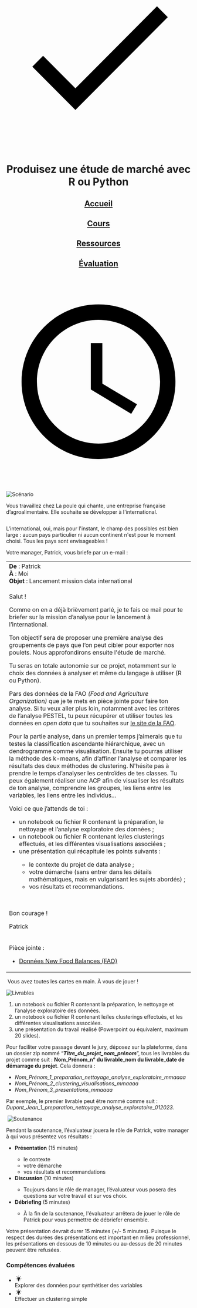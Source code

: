 <main id="mainContent"><div class="project"><div class="sc-gKXOVf crmizp MuiPaper-root MuiPaper-elevation MuiPaper-rounded MuiPaper-elevation0 webapp-0-webapp156"><div class="webapp-0-webapp178"><div class="webapp-0-webapp187"><header class="sc-gKXOVf cVlpdl MuiPaper-root MuiPaper-elevation MuiPaper-elevation4 sc-cxabCf kUXgUV MuiAppBar-root MuiAppBar-colorPrimary MuiAppBar-positionStatic webapp-0-webapp158"><div class="sc-eVQfli ceLBmI MuiToolbar-root MuiToolbar-gutters MuiToolbar-regular webapp-0-webapp191 webapp-0-webapp160 "><div class="webapp-0-webapp192 "><div><div class="webapp-0-webapp189 webapp-0-webapp170"></div><div class="webapp-0-webapp162"><div class="webapp-0-webapp163"><div class="webapp-0-webapp197" style="--color: #2e7e32; --iconSizeSmall: 0.75em; --iconSizeBig: 1.2em;"><svg class="sc-ivTmOn kwtisZ MuiSvgIcon-root MuiSvgIcon-fontSizeMedium webapp-0-webapp199" focusable="false" aria-hidden="true" viewBox="0 0 24 24" data-testid="DoneIcon"><path d="M9 16.2 4.8 12l-1.4 1.4L9 19 21 7l-1.4-1.4L9 16.2z"></path></svg></div></div><h1 class="sc-kDDrLX dxMBlL MuiTypography-root MuiTypography-h2 webapp-0-webapp165">Produisez une étude de marché avec R ou Python</h1></div></div></div><div class="webapp-0-webapp194"></div></div><div class="sc-gkJlnC jlprpf MuiTabs-root webapp-0-webapp161"><div class="sc-iqGgem gWoCvj MuiTabs-scrollableX MuiTabs-hideScrollbar" style="width: 99px; height: 99px; position: absolute; top: -9999px; overflow: scroll;"></div><div class="sc-fmrZth iQemGn MuiTabs-scroller MuiTabs-hideScrollbar MuiTabs-scrollableX" style="margin-bottom: 0px;"><div class="sc-eXBvqI bnAgXr MuiTabs-flexContainer" role="tablist"><a class="sc-dkzDqf ibpgzt MuiButtonBase-root sc-kTvvXX etJJde MuiTab-root webapp-0-webapp202 MuiTab-textColorPrimary Mui-selected webapp-0-webapp203 webapp-0-webapp167 webapp-0-webapp157" tabindex="0" role="tab" aria-selected="true" href="/fr/paths/324/projects/862/assignment"><h2 class="webapp-0-webapp168">Accueil</h2><span class="sc-bczRLJ jdQlYe MuiTouchRipple-root"></span></a><a class="sc-dkzDqf ibpgzt MuiButtonBase-root sc-kTvvXX etJJde MuiTab-root webapp-0-webapp202 MuiTab-textColorPrimary webapp-0-webapp157" tabindex="-1" role="tab" aria-selected="false" href="/fr/paths/324/projects/862/courses"><h2 class="webapp-0-webapp168">Cours</h2><span class="sc-bczRLJ jdQlYe MuiTouchRipple-root"></span></a><a class="sc-dkzDqf ibpgzt MuiButtonBase-root sc-kTvvXX etJJde MuiTab-root webapp-0-webapp202 MuiTab-textColorPrimary webapp-0-webapp157" tabindex="-1" role="tab" aria-selected="false" href="/fr/paths/324/projects/862/resources"><h2 class="webapp-0-webapp168">Ressources</h2><span class="sc-bczRLJ jdQlYe MuiTouchRipple-root"></span></a><a class="sc-dkzDqf ibpgzt MuiButtonBase-root sc-kTvvXX etJJde MuiTab-root webapp-0-webapp202 MuiTab-textColorPrimary webapp-0-webapp157" tabindex="-1" role="tab" aria-selected="false" href="/fr/paths/324/projects/862/project-evaluation"><h2 class="webapp-0-webapp168">Évaluation</h2><span class="sc-bczRLJ jdQlYe MuiTouchRipple-root"></span></a></div><span class="sc-iFwKgL vckQe MuiTabs-indicator webapp-0-webapp159" style="left: 0px; width: 90.5781px;"></span></div></div></header></div></div></div><div class="webapp-0-webapp178 webapp-0-webapp173"><div class="webapp-0-webapp175"><span class="sc-kDDrLX ylhxJ MuiTypography-root MuiTypography-body2 webapp-0-webapp184 webapp-0-webapp180  webapp-0-webapp186"><svg class="sc-ivTmOn kwtisZ MuiSvgIcon-root MuiSvgIcon-fontSizeMedium webapp-0-webapp183 webapp-0-webapp181" focusable="false" role="img" viewBox="0 0 24 24" data-testid="QueryBuilderIcon"><path d="M11.99 2C6.47 2 2 6.48 2 12s4.47 10 9.99 10C17.52 22 22 17.52 22 12S17.52 2 11.99 2zM12 20c-4.42 0-8-3.58-8-8s3.58-8 8-8 8 3.58 8 8-3.58 8-8 8z"></path><path d="M12.5 7H11v6l5.25 3.15.75-1.23-4.5-2.67z"></path></svg></div><div class="oc-richContent root-0-2-1" data-videotitle="video" data-current-user-id="12868322" data-project-id="862" data-codio-button-label="Accéder au code"><p>&nbsp;</p>
<p><img src="https://user.oc-static.com/upload/2023/05/24/16849360706346_OC-Bannieres-Projet_Student-Scenario_Scenario.png" alt="Scénario">&nbsp;</p>
<p>Vous travaillez chez La poule qui chante, une entreprise française d’agroalimentaire. Elle souhaite se développer à l'international.</p>
<p><img src="https://user.oc-static.com/upload/2020/11/24/16062164030098_image2.png" alt=""></p>
<p>L'international, oui, mais pour l'instant, le champ des possibles est bien large : aucun pays particulier ni aucun continent n'est pour le moment choisi. Tous les pays sont envisageables !</p>
<p>Votre manager, Patrick, vous briefe par un e-mail :</p>
<div class="oc-tableContainer"><table>
<tbody>
<tr>
<td><strong>De</strong> : Patrick<br><strong>À </strong>: Moi<br><strong>Objet</strong> : Lancement mission data international</td>
</tr>
<tr>
<td>
<p>Salut !</p>
<p>Comme on en a déjà brièvement parlé, je te fais ce mail pour te briefer sur la mission d’analyse pour le lancement à l’international.</p>
<p>Ton objectif sera de proposer une première analyse des groupements de pays que l’on peut cibler pour exporter nos poulets. Nous approfondirons ensuite l'étude de marché.&nbsp;</p>
<p>Tu seras en totale autonomie sur ce projet, notamment sur le choix des données à analyser et même du langage à utiliser (R ou Python).&nbsp;</p>
<p>Pars des données de la FAO <em>(Food and Agriculture Organization)</em> que je te mets en pièce jointe pour faire ton analyse. Si tu veux aller plus loin, notamment avec les critères de l’analyse PESTEL, tu peux récupérer et utiliser toutes les données en <em>open data</em> que tu souhaites sur <a class="custom-link" href="http://www.fao.org/faostat/fr/#data/">le site de la FAO</a>.</p>
<p>Pour la partie analyse, dans un premier temps j’aimerais que tu testes la classification ascendante hiérarchique, avec un dendrogramme comme visualisation. Ensuite tu pourras utiliser la méthode des k-means, afin d’affiner l’analyse et comparer les résultats des deux méthodes de clustering. N'hésite pas à prendre le temps d’analyser les centroïdes de tes classes. Tu peux également réaliser une ACP afin de visualiser les résultats de ton analyse, comprendre les groupes, les liens entre les variables, les liens entre les individus...</p>
<p>Voici ce que j’attends de toi :</p>
<ul>
<li>un notebook ou fichier R contenant la préparation, le nettoyage et l’analyse exploratoire des données ;</li>
<li>un notebook ou fichier R contenant le/les clusterings effectués, et les différentes visualisations associées ;</li>
<li>une présentation qui récapitule les points suivants :&nbsp;</li>
<ul>
<li>le contexte du projet de data analyse ;</li>
<li>votre démarche (sans entrer dans les détails mathématiques, mais en vulgarisant les sujets abordés) ;</li>
<li>vos résultats et recommandations.</li>
</ul>
</ul>
<p>&nbsp;</p>
<p>Bon courage !</p>
<p>Patrick</p>
</td>
</tr>
<tr>
<td>
<p>Pièce jointe :</p>
<ul>
<li><a class="custom-link" href="https://s3-eu-west-1.amazonaws.com/static.oc-static.com/prod/courses/files/parcours-data-analyst/DAN-P9-data.zip">Données New Food Balances (FAO)</a></li>
</ul>
</td>
</tr>
</tbody>
</table></div>
<p>&nbsp;Vous avez toutes les cartes en main. À vous de jouer !</p>
<p><img src="https://user.oc-static.com/upload/2023/05/24/16849361265465_OC-Bannieres-Projet_Student-Scenario_Livrables.png" alt="Livrables"></p>
<ol>
<li>un notebook ou fichier R contenant la préparation, le nettoyage et l’analyse exploratoire des données.</li>
<li>un notebook ou fichier R contenant le/les clusterings effectués, et les différentes visualisations associées.</li>
<li>une présentation du travail réalisé (Powerpoint ou équivalent, maximum 20 slides).</li>
</ol>
<aside data-claire-semantic="information">
<p>Pour faciliter votre passage devant le jury, déposez sur la plateforme, dans un dossier zip nommé “<strong><em>Titre_du_projet_nom_prénom</em></strong>”, tous les livrables du projet comme suit : <strong>Nom</strong>_<strong>Prénom</strong>_<strong>n° du livrable</strong>_<strong>nom du livrable</strong>_<strong>date de démarrage du projet</strong>. Cela donnera :&nbsp;</p>
<ul>
<li><em>Nom_Prénom_1_preparation_nettoyage_analyse_exploratoire_mmaaaa</em></li>
<li><em>Nom_Prénom_2_clustering_visualisations_mmaaaa</em></li>
<li><em>Nom_Prénom_3_presentations_mmaaaa</em></li>
</ul>
<p>Par exemple, le premier livrable peut être nommé comme suit :<em> Dupont_Jean_1_preparation_nettoyage_analyse_exploratoire</em>_<em>012023.</em></p>
</aside>
<p>&nbsp;<img src="https://user.oc-static.com/upload/2023/05/24/16849361503406_OC-Bannieres-Projet_Guide-Mentor_Soutenance.png" alt="Soutenance"></p>
<p>Pendant la soutenance, l’évaluateur jouera le rôle de Patrick, votre manager à qui vous présentez vos résultats :</p>
<ul>
<li><strong>Présentation</strong> (15 minutes)</li>
<ul>
<li>le contexte&nbsp;</li>
<li>votre démarche&nbsp;</li>
<li>vos résultats et recommandations</li>
</ul>
<li><strong>Discussion</strong> (10 minutes)</li>
<ul>
<li>Toujours dans le rôle de manager, l’évaluateur vous posera des questions sur votre travail et sur vos choix.</li>
</ul>
<li><strong>Débriefing</strong> (5 minutes)</li>
<ul>
<li>À la fin de la soutenance, l'évaluateur arrêtera de jouer le rôle de Patrick pour vous permettre de débriefer ensemble.</li>
</ul>
</ul>
<aside data-claire-semantic="warning">
<p>Votre présentation devrait durer 15 minutes (+/- 5 minutes). Puisque le respect des durées des présentations est important en milieu professionnel, les présentations en dessous de 10 minutes ou au-dessus de 20 minutes peuvent être refusées.&nbsp;&nbsp;</p>
</aside></div><h3 class="sc-kDDrLX kbvUpO MuiTypography-root MuiTypography-h3 project__instructionTitle"><span>Compétences évaluées</span></h3><ul class="project__skills"><li class="sc-fbPSWO kbYVGH MuiListItem-root MuiListItem-gutters MuiListItem-padding webapp-0-webapp204"><div class="sc-iTONeN oBIQr MuiListItemIcon-root"><div class="webapp-0-webapp197 webapp-0-webapp198" style="--color: #605b68; --iconSizeSmall: 0.6em; --iconSizeBig: 1em;"><svg width="20" height="20" viewBox="0 0 20 20" xmlns="http://www.w3.org/2000/svg" aria-hidden="true" fill="currentColor"><path d="M11.8023 15.6775V16.1276C11.8023 16.4812 11.5276 16.777 11.1724 16.822L11.0584 17.2271C10.9914 17.4457 10.7837 17.6 10.5558 17.6H9.43664C9.19538 17.6 8.98763 17.4457 8.93401 17.2271L8.82009 16.822C8.4649 16.777 8.19013 16.4812 8.19013 16.1276V15.6775C8.19013 15.446 8.38448 15.2467 8.63914 15.2467H11.3667C11.6147 15.2596 11.8023 15.446 11.8023 15.6775ZM13.8999 9.69139C13.8999 10.6944 13.4777 11.6268 12.8009 12.289C12.2848 12.797 11.9431 13.4528 11.8358 14.1601C11.7889 14.4559 11.5141 14.6873 11.1925 14.6873H8.77317C8.45149 14.6873 8.17673 14.4687 8.12981 14.1601C8.01589 13.4657 7.6808 12.797 7.16478 12.289C6.50131 11.6203 6.08581 10.7266 6.06571 9.7364C6.0523 7.64673 7.77463 5.96212 9.93926 5.94283C12.1441 5.92997 13.8999 7.61458 13.8999 9.69139ZM10.4352 7.42811C10.4352 7.19664 10.2408 7.01018 9.99958 7.01018C8.45149 7.01018 7.17818 8.21898 7.17818 9.71711C7.17818 9.94859 7.37253 10.1351 7.61379 10.1351C7.85505 10.1351 8.0494 9.94859 8.0494 9.71711C8.0494 8.69478 8.92061 7.85891 9.98617 7.85891C10.2408 7.84605 10.4352 7.65958 10.4352 7.42811ZM9.99958 4.72117C10.2408 4.72117 10.4352 4.53471 10.4352 4.30324V2.81796C10.4352 2.58649 10.2408 2.40002 9.99958 2.40002C9.75832 2.40002 9.56397 2.58649 9.56397 2.81796V4.30324C9.56397 4.53471 9.75832 4.72117 9.99958 4.72117ZM4.8192 9.69139C4.8192 9.45992 4.62485 9.27346 4.38359 9.27346H2.83551C2.59425 9.27346 2.3999 9.45992 2.3999 9.69139C2.3999 9.92287 2.59425 10.1093 2.83551 10.1093H4.38359C4.61145 10.1093 4.8192 9.92287 4.8192 9.69139ZM17.1636 9.27346H15.6156C15.3743 9.27346 15.18 9.45992 15.18 9.69139C15.18 9.92287 15.3743 10.1093 15.6156 10.1093H17.1636C17.4049 10.1093 17.5992 9.92287 17.5992 9.69139C17.6127 9.45992 17.4183 9.27346 17.1636 9.27346ZM5.70382 13.2021L4.61145 14.2565C4.4372 14.4237 4.4372 14.6873 4.61145 14.8609C4.69187 14.9381 4.8058 14.9831 4.91972 14.9831C5.03365 14.9831 5.14758 14.9381 5.228 14.8609L6.32707 13.8065C6.50131 13.6393 6.50131 13.3757 6.32707 13.2021C6.15953 13.0477 5.88476 13.0477 5.70382 13.2021ZM13.9804 6.3029C14.0943 6.3029 14.2082 6.25789 14.2886 6.18074L15.3877 5.12625C15.5619 4.95908 15.5619 4.69546 15.3877 4.52185C15.2135 4.34825 14.9387 4.35468 14.7577 4.52185L13.6587 5.56991C13.4844 5.73708 13.4844 6.0007 13.6587 6.17431C13.7592 6.25146 13.8731 6.3029 13.9804 6.3029ZM5.70382 6.17431C5.78424 6.25146 5.89816 6.29647 6.01209 6.29647C6.12602 6.29647 6.23995 6.25146 6.32037 6.17431C6.49461 6.00713 6.49461 5.74351 6.32037 5.56991L5.2213 4.52185C5.04706 4.35468 4.77229 4.35468 4.59134 4.52185C4.4104 4.68903 4.4171 4.95265 4.59134 5.12625L5.70382 6.17431ZM14.2886 13.2021C14.1144 13.0349 13.8396 13.0349 13.6587 13.2021C13.4777 13.3692 13.4844 13.6329 13.6587 13.8065L14.7577 14.8609C14.8382 14.9381 14.9521 14.9831 15.066 14.9831C15.18 14.9831 15.2939 14.9381 15.3743 14.8609C15.5485 14.6938 15.5485 14.4301 15.3743 14.2565L14.2886 13.2021Z"></path></svg></div></div><div class="sc-efBctP fpeiSW MuiListItemText-root"><span class="sc-kDDrLX eySCts MuiTypography-root MuiTypography-body1 MuiListItemText-primary">Explorer des données pour synthétiser des variables</span></div></li><li class="sc-fbPSWO kbYVGH MuiListItem-root MuiListItem-gutters MuiListItem-padding webapp-0-webapp204"><div class="sc-iTONeN oBIQr MuiListItemIcon-root"><div class="webapp-0-webapp197 webapp-0-webapp198" style="--color: #605b68; --iconSizeSmall: 0.6em; --iconSizeBig: 1em;"><svg width="20" height="20" viewBox="0 0 20 20" xmlns="http://www.w3.org/2000/svg" aria-hidden="true" fill="currentColor"><path d="M11.8023 15.6775V16.1276C11.8023 16.4812 11.5276 16.777 11.1724 16.822L11.0584 17.2271C10.9914 17.4457 10.7837 17.6 10.5558 17.6H9.43664C9.19538 17.6 8.98763 17.4457 8.93401 17.2271L8.82009 16.822C8.4649 16.777 8.19013 16.4812 8.19013 16.1276V15.6775C8.19013 15.446 8.38448 15.2467 8.63914 15.2467H11.3667C11.6147 15.2596 11.8023 15.446 11.8023 15.6775ZM13.8999 9.69139C13.8999 10.6944 13.4777 11.6268 12.8009 12.289C12.2848 12.797 11.9431 13.4528 11.8358 14.1601C11.7889 14.4559 11.5141 14.6873 11.1925 14.6873H8.77317C8.45149 14.6873 8.17673 14.4687 8.12981 14.1601C8.01589 13.4657 7.6808 12.797 7.16478 12.289C6.50131 11.6203 6.08581 10.7266 6.06571 9.7364C6.0523 7.64673 7.77463 5.96212 9.93926 5.94283C12.1441 5.92997 13.8999 7.61458 13.8999 9.69139ZM10.4352 7.42811C10.4352 7.19664 10.2408 7.01018 9.99958 7.01018C8.45149 7.01018 7.17818 8.21898 7.17818 9.71711C7.17818 9.94859 7.37253 10.1351 7.61379 10.1351C7.85505 10.1351 8.0494 9.94859 8.0494 9.71711C8.0494 8.69478 8.92061 7.85891 9.98617 7.85891C10.2408 7.84605 10.4352 7.65958 10.4352 7.42811ZM9.99958 4.72117C10.2408 4.72117 10.4352 4.53471 10.4352 4.30324V2.81796C10.4352 2.58649 10.2408 2.40002 9.99958 2.40002C9.75832 2.40002 9.56397 2.58649 9.56397 2.81796V4.30324C9.56397 4.53471 9.75832 4.72117 9.99958 4.72117ZM4.8192 9.69139C4.8192 9.45992 4.62485 9.27346 4.38359 9.27346H2.83551C2.59425 9.27346 2.3999 9.45992 2.3999 9.69139C2.3999 9.92287 2.59425 10.1093 2.83551 10.1093H4.38359C4.61145 10.1093 4.8192 9.92287 4.8192 9.69139ZM17.1636 9.27346H15.6156C15.3743 9.27346 15.18 9.45992 15.18 9.69139C15.18 9.92287 15.3743 10.1093 15.6156 10.1093H17.1636C17.4049 10.1093 17.5992 9.92287 17.5992 9.69139C17.6127 9.45992 17.4183 9.27346 17.1636 9.27346ZM5.70382 13.2021L4.61145 14.2565C4.4372 14.4237 4.4372 14.6873 4.61145 14.8609C4.69187 14.9381 4.8058 14.9831 4.91972 14.9831C5.03365 14.9831 5.14758 14.9381 5.228 14.8609L6.32707 13.8065C6.50131 13.6393 6.50131 13.3757 6.32707 13.2021C6.15953 13.0477 5.88476 13.0477 5.70382 13.2021ZM13.9804 6.3029C14.0943 6.3029 14.2082 6.25789 14.2886 6.18074L15.3877 5.12625C15.5619 4.95908 15.5619 4.69546 15.3877 4.52185C15.2135 4.34825 14.9387 4.35468 14.7577 4.52185L13.6587 5.56991C13.4844 5.73708 13.4844 6.0007 13.6587 6.17431C13.7592 6.25146 13.8731 6.3029 13.9804 6.3029ZM5.70382 6.17431C5.78424 6.25146 5.89816 6.29647 6.01209 6.29647C6.12602 6.29647 6.23995 6.25146 6.32037 6.17431C6.49461 6.00713 6.49461 5.74351 6.32037 5.56991L5.2213 4.52185C5.04706 4.35468 4.77229 4.35468 4.59134 4.52185C4.4104 4.68903 4.4171 4.95265 4.59134 5.12625L5.70382 6.17431ZM14.2886 13.2021C14.1144 13.0349 13.8396 13.0349 13.6587 13.2021C13.4777 13.3692 13.4844 13.6329 13.6587 13.8065L14.7577 14.8609C14.8382 14.9381 14.9521 14.9831 15.066 14.9831C15.18 14.9831 15.2939 14.9381 15.3743 14.8609C15.5485 14.6938 15.5485 14.4301 15.3743 14.2565L14.2886 13.2021Z"></path></svg></div></div><div class="sc-efBctP fpeiSW MuiListItemText-root"><span class="sc-kDDrLX eySCts MuiTypography-root MuiTypography-body1 MuiListItemText-primary">Effectuer un clustering simple</span></div></li></ul></div></div></main>
